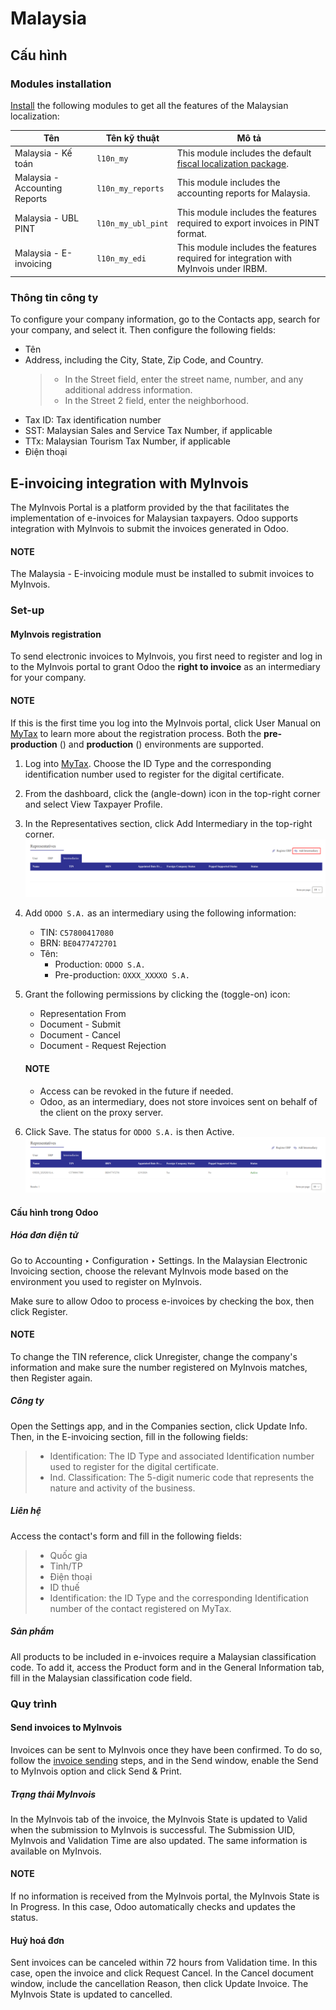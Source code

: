 # Malaysia

<a id="malaysia-configuration"></a>

## Cấu hình

<a id="malaysia-configuration-modules"></a>

### Modules installation

[Install](../../general/apps_modules.md#general-install) the following modules to get all the features of the Malaysian
localization:

| Tên                           | Tên kỹ thuật       | Mô tả                                                                                                 |
|-------------------------------|--------------------|-------------------------------------------------------------------------------------------------------|
| Malaysia - Kế toán            | `l10n_my`          | This module includes the default<br/>[fiscal localization package](./#fiscal-localizations-packages). |
| Malaysia - Accounting Reports | `l10n_my_reports`  | This module includes the accounting reports for Malaysia.                                             |
| Malaysia - UBL PINT           | `l10n_my_ubl_pint` | This module includes the features required to export invoices in PINT format.                         |
| Malaysia - E-invoicing        | `l10n_my_edi`      | This module includes the features required for integration with MyInvois under IRBM.                  |

<a id="malaysia-configuration-company"></a>

### Thông tin công ty

To configure your company information, go to the Contacts app, search for your company,
and select it. Then configure the following fields:

- Tên
- Address, including the City, State, Zip Code,
  and Country.
  > - In the Street field, enter the street name, number, and any additional address
  >   information.
  > - In the Street 2 field, enter the neighborhood.
- Tax ID: Tax identification number
- SST: Malaysian Sales and Service Tax Number, if applicable
- TTx: Malaysian Tourism Tax Number, if applicable
- Điện thoại

<a id="malaysia-myinvois"></a>

## E-invoicing integration with MyInvois

The MyInvois Portal is a platform provided by the 
that facilitates the implementation of e-invoices for Malaysian taxpayers.
Odoo supports integration with MyInvois to submit the invoices generated in Odoo.

#### NOTE
The Malaysia - E-invoicing module must be installed to submit invoices to MyInvois.

<a id="malaysia-myinvois-setup"></a>

### Set-up

<a id="malaysia-myinvois-setup-registration"></a>

#### MyInvois registration

To send electronic invoices to MyInvois, you first need to register and log in to the MyInvois
portal to grant Odoo the **right to invoice** as an intermediary for your company.

#### NOTE
If this is the first time you log into the MyInvois portal, click User Manual on
[MyTax](https://mytax.hasil.gov.my) to learn more about the registration process. Both the **pre-production** () and
**production** ()
environments are supported.

1. Log into [MyTax](https://mytax.hasil.gov.my). Choose the ID Type and the corresponding
   identification number used to register for the digital certificate.
2. From the dashboard, click the <i class="fa fa-angle-down"></i> (angle-down) icon in the
   top-right corner and select View Taxpayer Profile.
3. In the Representatives section, click Add Intermediary in the top-right
   corner.
   ![MyInvois add intermediary](../../../.gitbook/assets/myinvois-add-intermediary.png)
4. Add `ODOO S.A.` as an intermediary using the following information:
   - TIN: `C57800417080`
   - BRN: `BE0477472701`
   - Tên:
     - Production: `ODOO S.A.`
     - Pre-production: `OXXX_XXXXO S.A.`
5. Grant the following permissions by clicking the <i class="fa fa-toggle-on"></i> (toggle-on)
   icon:
   - Representation From
   - Document - Submit
   - Document - Cancel
   - Document - Request Rejection

   #### NOTE
   - Access can be revoked in the future if needed.
   - Odoo, as an intermediary, does not store invoices sent on behalf of the client on the proxy
     server.
6. Click Save. The status for `ODOO S.A.` is then Active.
   ![MyInvois status active](../../../.gitbook/assets/myinvois-intermediary-active.png)

<a id="malaysia-myinvois-setup-odoo"></a>

#### Cấu hình trong Odoo

<a id="malaysia-myinvois-setup-odoo-einvoicing"></a>

##### Hóa đơn điện tử

Go to Accounting ‣ Configuration ‣ Settings. In the
Malaysian Electronic Invoicing section, choose the relevant MyInvois mode
based on the environment you used to register on MyInvois.

Make sure to allow Odoo to process e-invoices by checking the box, then click Register.

#### NOTE
To change the TIN reference, click Unregister, change the company's information and
make sure the number registered on MyInvois matches, then Register again.

<a id="malaysia-myinvois-setup-odoo-company"></a>

##### Công ty

Open the Settings app, and in the Companies section, click Update Info. Then,
in the E-invoicing section, fill in the following fields:

> - Identification: The ID Type and associated Identification
>   number used to register for the digital certificate.
> - Ind. Classification: The 5-digit numeric code that represents the nature and
>   activity of the business.

##### Liên hệ

Access the contact's form and fill in the following fields:

> - Quốc gia
> - Tỉnh/TP
> - Điện thoại
> - ID thuế
> - Identification: the ID Type and the corresponding
>   Identification number of the contact registered on MyTax.

<a id="malaysia-myinvois-setup-odoo-product"></a>

##### Sản phẩm

All products to be included in e-invoices require a Malaysian classification code. To add it,
access the Product form and in the General Information tab, fill in the
Malaysian classification code field.

<a id="malaysia-myinvois-workflow"></a>

### Quy trình

<a id="malaysia-myinvois-workflow-sending"></a>

#### Send invoices to MyInvois

Invoices can be sent to MyInvois once they have been confirmed. To do so, follow the
[invoice sending](../accounting/customer_invoices/#accounting-invoice-sending) steps, and in the Send window,
enable the Send to MyInvois option and click Send & Print.

<a id="malaysia-myinvois-workflow-sending-status"></a>

##### Trạng thái MyInvois

In the MyInvois tab of the invoice, the MyInvois State is updated to
Valid when the submission to MyInvois is successful. The Submission UID,
MyInvois and Validation Time are also updated.
The same information is available on MyInvois.

#### NOTE
If no information is received from the MyInvois portal, the MyInvois State is
In Progress. In this case, Odoo automatically checks and updates the status.

<a id="malaysia-myinvois-workflow-cancellation"></a>

#### Huỷ hoá đơn

Sent invoices can be canceled within 72 hours from Validation time. In this case, open
the invoice and click Request Cancel. In the Cancel document window, include
the cancellation Reason, then click Update Invoice. The
MyInvois State is updated to cancelled.
